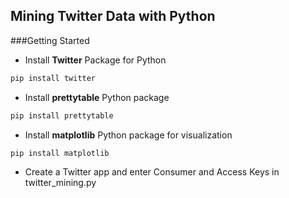 Mining Twitter Data with Python
-------------------------------------
###Getting Started
* Install **Twitter** Package for Python
```python
pip install twitter
```
* Install **prettytable** Python package
```python
pip install prettytable
```
* Install **matplotlib** Python package for visualization
```python
pip install matplotlib
```


* Create a Twitter app and enter Consumer and Access Keys in twitter_mining.py